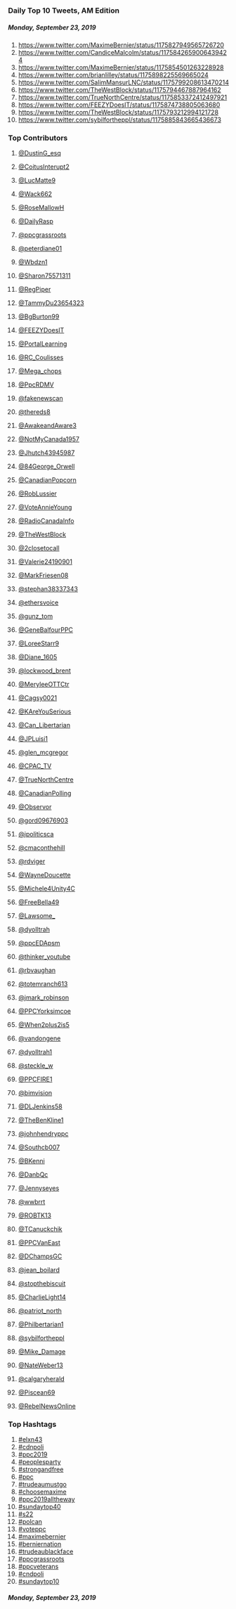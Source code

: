 ### Daily Top 10 Tweets, AM Edition
##### Monday, September 23, 2019
 1) https://www.twitter.com/MaximeBernier/status/1175827949565726720
 2) https://www.twitter.com/CandiceMalcolm/status/1175842659006439424
 3) https://www.twitter.com/MaximeBernier/status/1175854501263228928
 4) https://www.twitter.com/brianlilley/status/1175898225569665024
 5) https://www.twitter.com/SalimMansurLNC/status/1175799208613470214
 6) https://www.twitter.com/TheWestBlock/status/1175794467887964162
 7) https://www.twitter.com/TrueNorthCentre/status/1175853372412497921
 8) https://www.twitter.com/FEEZYDoesIT/status/1175874738805063680
 9) https://www.twitter.com/TheWestBlock/status/1175793212994121728
10) https://www.twitter.com/sybilfortheppl/status/1175885843665436673

### Top Contributors
  1) [@DustinG_esq](https://www.twitter.com/DustinG_esq)
  2) [@CoitusInterupt2](https://www.twitter.com/CoitusInterupt2)
  3) [@LucMatte9](https://www.twitter.com/LucMatte9)
  4) [@Wack662](https://www.twitter.com/Wack662)
  5) [@RoseMallowH](https://www.twitter.com/RoseMallowH)
  6) [@DailyRasp](https://www.twitter.com/DailyRasp)
  7) [@ppcgrassroots](https://www.twitter.com/ppcgrassroots)
  8) [@peterdiane01](https://www.twitter.com/peterdiane01)
  9) [@Wbdzn1](https://www.twitter.com/Wbdzn1)
 10) [@Sharon75571311](https://www.twitter.com/Sharon75571311)

 11) [@RegPiper](https://www.twitter.com/RegPiper)
 12) [@TammyDu23654323](https://www.twitter.com/TammyDu23654323)
 13) [@BgBurton99](https://www.twitter.com/BgBurton99)
 14) [@FEEZYDoesIT](https://www.twitter.com/FEEZYDoesIT)
 15) [@PortalLearning](https://www.twitter.com/PortalLearning)
 16) [@RC_Coulisses](https://www.twitter.com/RC_Coulisses)
 17) [@Mega_chops](https://www.twitter.com/Mega_chops)
 18) [@PpcRDMV](https://www.twitter.com/PpcRDMV)
 19) [@fakenewscan](https://www.twitter.com/fakenewscan)
 20) [@thereds8](https://www.twitter.com/thereds8)

 21) [@AwakeandAware3](https://www.twitter.com/AwakeandAware3)
 22) [@NotMyCanada1957](https://www.twitter.com/NotMyCanada1957)
 23) [@Jhutch43945987](https://www.twitter.com/Jhutch43945987)
 24) [@84George_Orwell](https://www.twitter.com/84George_Orwell)
 25) [@CanadianPopcorn](https://www.twitter.com/CanadianPopcorn)
 26) [@RobLussier](https://www.twitter.com/RobLussier)
 27) [@VoteAnnieYoung](https://www.twitter.com/VoteAnnieYoung)
 28) [@RadioCanadaInfo](https://www.twitter.com/RadioCanadaInfo)
 29) [@TheWestBlock](https://www.twitter.com/TheWestBlock)
 30) [@2closetocall](https://www.twitter.com/2closetocall)

 31) [@Valerie24190901](https://www.twitter.com/Valerie24190901)
 32) [@MarkFriesen08](https://www.twitter.com/MarkFriesen08)
 33) [@stephan38337343](https://www.twitter.com/stephan38337343)
 34) [@ethersvoice](https://www.twitter.com/ethersvoice)
 35) [@gunz_tom](https://www.twitter.com/gunz_tom)
 36) [@GeneBalfourPPC](https://www.twitter.com/GeneBalfourPPC)
 37) [@LoreeStarr9](https://www.twitter.com/LoreeStarr9)
 38) [@Diane_1605](https://www.twitter.com/Diane_1605)
 39) [@lockwood_brent](https://www.twitter.com/lockwood_brent)
 40) [@MeryleeOTTCtr](https://www.twitter.com/MeryleeOTTCtr)

 41) [@Cagsy0021](https://www.twitter.com/Cagsy0021)
 42) [@KAreYouSerious](https://www.twitter.com/KAreYouSerious)
 43) [@Can_Libertarian](https://www.twitter.com/Can_Libertarian)
 44) [@JPLuisi1](https://www.twitter.com/JPLuisi1)
 45) [@glen_mcgregor](https://www.twitter.com/glen_mcgregor)
 46) [@CPAC_TV](https://www.twitter.com/CPAC_TV)
 47) [@TrueNorthCentre](https://www.twitter.com/TrueNorthCentre)
 48) [@CanadianPolling](https://www.twitter.com/CanadianPolling)
 49) [@Observor](https://www.twitter.com/Observor)
 50) [@gord09676903](https://www.twitter.com/gord09676903)

 51) [@ipoliticsca](https://www.twitter.com/ipoliticsca)
 52) [@cmaconthehill](https://www.twitter.com/cmaconthehill)
 53) [@rdviger](https://www.twitter.com/rdviger)
 54) [@WayneDoucette](https://www.twitter.com/WayneDoucette)
 55) [@Michele4Unity4C](https://www.twitter.com/Michele4Unity4C)
 56) [@FreeBella49](https://www.twitter.com/FreeBella49)
 57) [@Lawsome_](https://www.twitter.com/Lawsome_)
 58) [@dyolltrah](https://www.twitter.com/dyolltrah)
 59) [@ppcEDApsm](https://www.twitter.com/ppcEDApsm)
 60) [@thinker_youtube](https://www.twitter.com/thinker_youtube)

 61) [@rbvaughan](https://www.twitter.com/rbvaughan)
 62) [@totemranch613](https://www.twitter.com/totemranch613)
 63) [@jmark_robinson](https://www.twitter.com/jmark_robinson)
 64) [@PPCYorksimcoe](https://www.twitter.com/PPCYorksimcoe)
 65) [@When2plus2is5](https://www.twitter.com/When2plus2is5)
 66) [@vandongene](https://www.twitter.com/vandongene)
 67) [@dyolltrah1](https://www.twitter.com/dyolltrah1)
 68) [@steckle_w](https://www.twitter.com/steckle_w)
 69) [@PPCFIRE1](https://www.twitter.com/PPCFIRE1)
 70) [@bimvision](https://www.twitter.com/bimvision)

 71) [@DLJenkins58](https://www.twitter.com/DLJenkins58)
 72) [@TheBenKline1](https://www.twitter.com/TheBenKline1)
 73) [@johnhendryppc](https://www.twitter.com/johnhendryppc)
 74) [@Southcb007](https://www.twitter.com/Southcb007)
 75) [@BKenni](https://www.twitter.com/BKenni)
 76) [@DanbQc](https://www.twitter.com/DanbQc)
 77) [@Jennyseyes](https://www.twitter.com/Jennyseyes)
 78) [@wwbrrt](https://www.twitter.com/wwbrrt)
 79) [@ROBTK13](https://www.twitter.com/ROBTK13)
 80) [@TCanuckchik](https://www.twitter.com/TCanuckchik)

 81) [@PPCVanEast](https://www.twitter.com/PPCVanEast)
 82) [@DChampsGC](https://www.twitter.com/DChampsGC)
 83) [@jean_boilard](https://www.twitter.com/jean_boilard)
 84) [@stopthebiscuit](https://www.twitter.com/stopthebiscuit)
 85) [@CharlieLight14](https://www.twitter.com/CharlieLight14)
 86) [@patriot_north](https://www.twitter.com/patriot_north)
 87) [@Philbertarian1](https://www.twitter.com/Philbertarian1)
 88) [@sybilfortheppl](https://www.twitter.com/sybilfortheppl)
 89) [@Mike_Damage](https://www.twitter.com/Mike_Damage)
 90) [@NateWeber13](https://www.twitter.com/NateWeber13)

 91) [@calgaryherald](https://www.twitter.com/calgaryherald)
 92) [@Piscean69](https://www.twitter.com/Piscean69)
 93) [@RebelNewsOnline](https://www.twitter.com/RebelNewsOnline)


### Top Hashtags

  1) [#elxn43](https://www.twitter.com/hashtag/elxn43)
  2) [#cdnpoli](https://www.twitter.com/hashtag/cdnpoli)
  3) [#ppc2019](https://www.twitter.com/hashtag/ppc2019)
  4) [#peoplesparty](https://www.twitter.com/hashtag/peoplesparty)
  5) [#strongandfree](https://www.twitter.com/hashtag/strongandfree)
  6) [#ppc](https://www.twitter.com/hashtag/ppc)
  7) [#trudeaumustgo](https://www.twitter.com/hashtag/trudeaumustgo)
  8) [#choosemaxime](https://www.twitter.com/hashtag/choosemaxime)
  9) [#ppc2019alltheway](https://www.twitter.com/hashtag/ppc2019alltheway)
 10) [#sundaytop40](https://www.twitter.com/hashtag/sundaytop40)
 11) [#s22](https://www.twitter.com/hashtag/s22)
 12) [#polcan](https://www.twitter.com/hashtag/polcan)
 13) [#voteppc](https://www.twitter.com/hashtag/voteppc)
 14) [#maximebernier](https://www.twitter.com/hashtag/maximebernier)
 15) [#berniernation](https://www.twitter.com/hashtag/berniernation)
 16) [#trudeaublackface](https://www.twitter.com/hashtag/trudeaublackface)
 17) [#ppcgrassroots](https://www.twitter.com/hashtag/ppcgrassroots)
 18) [#ppcveterans](https://www.twitter.com/hashtag/ppcveterans)
 19) [#cndpoli](https://www.twitter.com/hashtag/cndpoli)
 20) [#sundaytop10](https://www.twitter.com/hashtag/sundaytop10)

##### Monday, September 23, 2019

